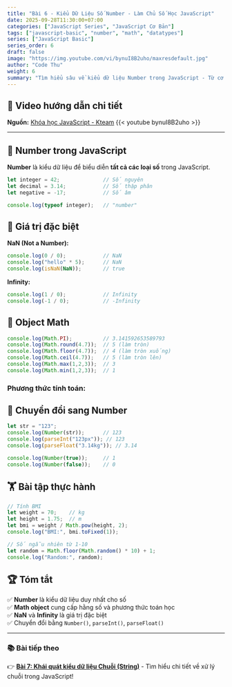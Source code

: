 ```yaml
---
title: "Bài 6 - Kiểu Dữ Liệu Số Number - Làm Chủ Số Học JavaScript"
date: 2025-09-28T11:30:00+07:00
categories: ["JavaScript Series", "JavaScript Cơ Bản"]
tags: ["javascript-basic", "number", "math", "datatypes"]
series: ["JavaScript Basic"]
series_order: 6
draft: false
image: "https://img.youtube.com/vi/bynuI8B2uho/maxresdefault.jpg"
author: "Code Thu"
weight: 6
summary: "Tìm hiểu sâu về kiểu dữ liệu Number trong JavaScript - Từ cơ bản đến nâng cao"
---
```


## 🎥 Video hướng dẫn chi tiết
**Nguồn:** [Khóa học JavaScript - Kteam](https://www.youtube.com/playlist?list=PL33lvabfss1ywJRoh40x9fmAfgbI1hpVX)
{{< youtube bynuI8B2uho >}}

---

## 🔢 Number trong JavaScript

**Number** là kiểu dữ liệu để biểu diễn **tất cả các loại số** trong JavaScript.

```javascript
let integer = 42;              // Số nguyên
let decimal = 3.14;            // Số thập phân
let negative = -17;            // Số âm

console.log(typeof integer);   // "number"
```

## 🚫 Giá trị đặc biệt

**NaN (Not a Number):**
```javascript
console.log(0 / 0);            // NaN
console.log("hello" * 5);      // NaN
console.log(isNaN(NaN));       // true
```

**Infinity:**
```javascript
console.log(1 / 0);            // Infinity
console.log(-1 / 0);           // -Infinity
```

## 🧮 Object Math

```javascript
console.log(Math.PI);          // 3.141592653589793
console.log(Math.round(4.7));  // 5 (làm tròn)
console.log(Math.floor(4.7));  // 4 (làm tròn xuống)
console.log(Math.ceil(4.7));   // 5 (làm tròn lên)
console.log(Math.max(1,2,3));  // 3
console.log(Math.min(1,2,3));  // 1
```

### Phương thức tính toán:
## 🔄 Chuyển đổi sang Number

```javascript
let str = "123";
console.log(Number(str));      // 123
console.log(parseInt("123px")); // 123 
console.log(parseFloat("3.14kg")); // 3.14

console.log(Number(true));     // 1
console.log(Number(false));    // 0
```

## 🏋️ Bài tập thực hành

```javascript
// Tính BMI
let weight = 70;    // kg
let height = 1.75;  // m
let bmi = weight / Math.pow(height, 2);
console.log("BMI:", bmi.toFixed(1));

// Số ngẫu nhiên từ 1-10
let random = Math.floor(Math.random() * 10) + 1;
console.log("Random:", random);
```

## 🏆 Tóm tắt

✅ **Number** là kiểu dữ liệu duy nhất cho số  
✅ **Math object** cung cấp hằng số và phương thức toán học  
✅ **NaN** và **Infinity** là giá trị đặc biệt  
✅ Chuyển đổi bằng `Number()`, `parseInt()`, `parseFloat()`

---

### 📚 Bài tiếp theo
👉 [**Bài 7: Khái quát kiểu dữ liệu Chuỗi (String)**](../bai-7-kieu-du-lieu-string/) - Tìm hiểu chi tiết về xử lý chuỗi trong JavaScript!